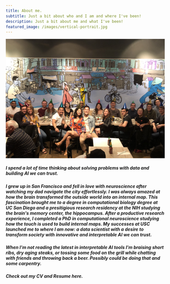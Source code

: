 ```yaml
---
title: About me.
subtitle: Just a bit about who and I am and where I've been!
description: Just a bit about me and what I've been!
featured_image: /images/vertical-portrait.jpg
---
```


![](/images/latest/birthday-2019.jpg)

##### I spend a lot of time thinking about solving problems with data and building AI we can trust. 

##### I grew up in San Francisco and fell in love with neuroscience after watching my dad navigate the city effortlessly. I was always amazed at how the brain transformed the outside world into an internal map. This fascination brought me to a degree in computational biology degree at UC San Diego and a presitigious research residency at the NIH studying the brain's memory center, the hippocampus. After a productive research experience, I completed a PhD in computational neuroscience studying how the touch is used to build internal maps. My successes at USC launched me to where I am now: a data scientist with a desire to transform society with innovative and interpretable AI we can trust.

##### When I'm not reading the latest in interpretable AI tools I'm braising short ribs, dry aging steaks, or tossing some food on the grill while chatting with friends and throwing back a beer. Possibly could be doing that and some carpentry. 

##### Check out my CV and Resume here. 
